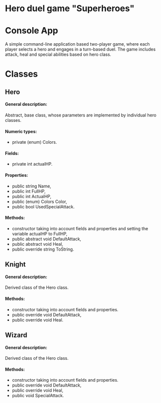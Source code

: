 # Hero duel game "Superheroes"

# Console App
A simple command-line application based two-player game, where each player selects a hero and engages in a turn-based duel. The game includes attack, heal and special abilities based on hero class.

# Classes

## Hero
#### General description:
Abstract, base class, whose parameters are implemented by individual hero classes.
#### Numeric types:
* private (enum) Colors.
#### Fields:
* private int actualHP.
#### Properties:
* public string Name,
* public int FullHP,
* public int ActualHP,
* public (enum) Colors Color,
* public bool UsedSpecialAttack.
#### Methods:
* constructor taking into account fields and properties and setting the variable actualHP to FullHP,
* public abstract void DefaultAttack,
* public abstract void Heal,
* public override string ToString.

## Knight
#### General description:
Derived class of the Hero class.
#### Methods:
* constructor taking into account fields and properties.
* public override void DefaultAttack,
* public override void Heal.

## Wizard
#### General description:
Derived class of the Hero class.
#### Methods:
* constructor taking into account fields and properties.
* public override void DefaultAttack,
* public override void Heal,
* public void SpecialAttack.

